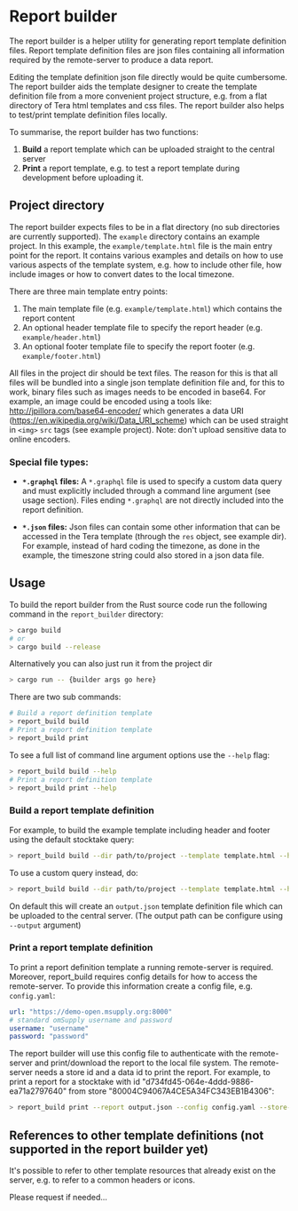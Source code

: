 # Report builder
The report builder is a helper utility for generating report template definition files.
Report template definition files are json files containing all information required by the remote-server to produce a data report.

Editing the template definition json file directly would be quite cumbersome.
The report builder aids the template designer to create the template definition file from a more convenient project structure, e.g. from a flat directory of Tera html templates and css files.
The report builder also helps to test/print template definition files locally.

To summarise, the report builder has two functions:
1) **Build** a report template which can be uploaded straight to the central server
2) **Print** a report template, e.g. to test a report template during development before uploading it.

## Project directory
The report builder expects files to be in a flat directory (no sub directories are currently supported).
The `example` directory contains an example project.
In this example, the `example/template.html` file is the main entry point for the report.
It contains various examples and details on how to use various aspects of the template system, e.g. how to include other file, how include images or how to convert dates to the local timezone.

There are three main template entry points:
1) The main template file (e.g. `example/template.html`) which contains the report content
2) An optional header template file to specify the report header (e.g. `example/header.html`)
3) An optional footer template file to specify the report footer (e.g. `example/footer.html`)

All files in the project dir should be text files.
The reason for this is that all files will be bundled into a single json template definition file and, for this to work, binary files such as images needs to be encoded in base64.
For example, an image could be encoded using a tools like:
http://jpillora.com/base64-encoder/
which generates a data URI (https://en.wikipedia.org/wiki/Data_URI_scheme) which can be used straight in `<img>` `src` tags (see example project).
Note: don't upload sensitive data to online encoders.

### Special file types:
- **`*.graphql` files:**
A `*.graphql` file is used to specify a custom data query and must explicitly included through a command line argument (see usage section).
Files ending `*.graphql` are not directly included into the report definition.

- **`*.json` files:** 
Json files can contain some other information that can be accessed in the Tera template (through the `res` object, see example dir).
For example, instead of hard coding the timezone, as done in the example, the timeszone string could also stored in a json data file.


## Usage
To build the report builder from the Rust source code run the following command in the `report_builder` directory:
```bash
> cargo build
# or 
> cargo build --release
```
Alternatively you can also just run it from the project dir
```bash
> cargo run -- {builder args go here}
```

There are two sub commands:
``` bash
# Build a report definition template 
> report_build build
# Print a report definition template
> report_build print
```

To see a full list of command line argument options use the `--help` flag:
``` bash
> report_build build --help
# Print a report definition template
> report_build print --help
```

### Build a report template definition
For example, to build the example template including header and footer using the default stocktake query:

``` bash
> report_build build --dir path/to/project --template template.html --header header.html --footer footer.html --query-default stocktake
```

To use a custom query instead, do:

``` bash
> report_build build --dir path/to/project --template template.html --header header.html --footer footer.html --query-gql query.graphql
```

On default this will create an `output.json` template definition file which can be uploaded to the central server.
(The output path can be configure using `--output` argument)

### Print a report template definition
To print a report definition template a running remote-server is required.
Moreover, report_build requires config details for how to access the remote-server.
To provide this information create a config file, e.g. `config.yaml`:
```yaml
url: "https://demo-open.msupply.org:8000"
# standard omSupply username and password
username: "username"
password: "password"
```

The report builder will use this config file to authenticate with the remote-server and print/download the report to the local file system.
The remote-server needs a store id and a data id to print the report.
For example, to print a report for a stocktake with id "d734fd45-064e-4ddd-9886-ea71a2797640" from store "80004C94067A4CE5A34FC343EB1B4306":

``` bash
> report_build print --report output.json --config config.yaml --store-id 80004C94067A4CE5A34FC343EB1B4306 --data-id d734fd45-064e-4ddd-9886-ea71a2797640 --name report_pdf_name
```


## References to other template definitions (not supported in the report builder yet) 
It's possible to refer to other template resources that already exist on the server, e.g. to refer to a common headers or icons.

Please request if needed...
